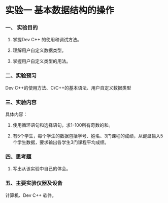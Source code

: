# 实验一 基本数据结构的操作

### 一、 实验目的

1. 掌握Dev C++ 的使用和调试方法。

2. 理解用户自定义数据类型。

3. 掌握用户自定义类型的用法。

### 二、实验预习

Dev C++的使用方法、C/C++的基本语法、用户自定义数据类型 

### 三、实验内容

具体内容：

1. 使用循环语句和选择语句，求1-100所有奇数的和。

2. 有5个学生，每个学生的数据包括学号、姓名、3门课程的成绩，从键盘输入5个学生数据，要求输出各学生3门课程平均成绩。

### 四、思考题

1. 写出从该实验中自己的体会。

### 五、主要实验仪器及设备

计算机、Dev C++ 软件。



 